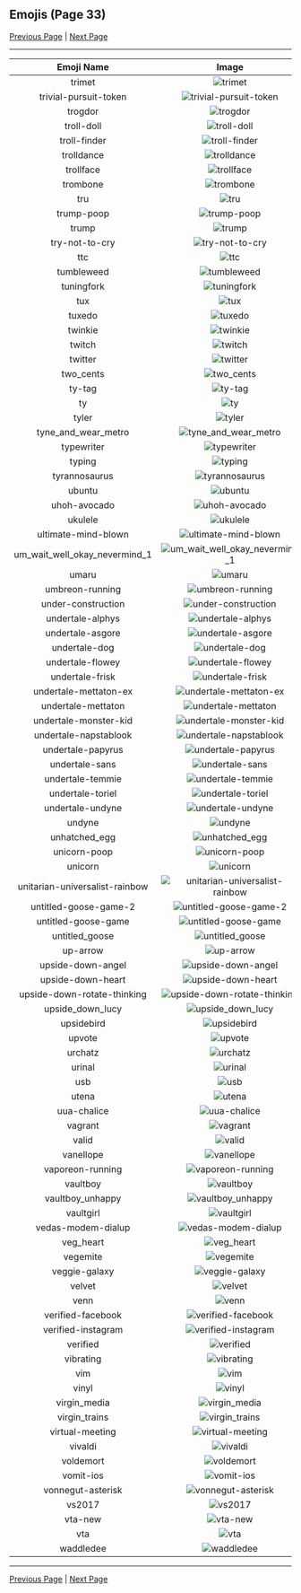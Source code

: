 
  ## Emojis (Page 33)

  [Previous Page](/docs/lgbtintech/page-t-0032.md)
   | [Next Page](/docs/lgbtintech/page-w-0034.md)

  <hr />

  |Emoji Name|Image|
  | :-: | :-: |
  |trimet| ![trimet](/emojis/lgbtintech/trimet.png)|
  |trivial-pursuit-token| ![trivial-pursuit-token](/emojis/lgbtintech/trivial-pursuit-token.png)|
  |trogdor| ![trogdor](/emojis/lgbtintech/trogdor.gif)|
  |troll-doll| ![troll-doll](/emojis/lgbtintech/troll-doll.png)|
  |troll-finder| ![troll-finder](/emojis/lgbtintech/troll-finder.png)|
  |trolldance| ![trolldance](/emojis/lgbtintech/trolldance.gif)|
  |trollface| ![trollface](/emojis/lgbtintech/trollface.png)|
  |trombone| ![trombone](/emojis/lgbtintech/trombone.png)|
  |tru| ![tru](/emojis/lgbtintech/tru.png)|
  |trump-poop| ![trump-poop](/emojis/lgbtintech/trump-poop.png)|
  |trump| ![trump](/emojis/lgbtintech/trump.png)|
  |try-not-to-cry| ![try-not-to-cry](/emojis/lgbtintech/try-not-to-cry.gif)|
  |ttc| ![ttc](/emojis/lgbtintech/ttc.png)|
  |tumbleweed| ![tumbleweed](/emojis/lgbtintech/tumbleweed.gif)|
  |tuningfork| ![tuningfork](/emojis/lgbtintech/tuningfork.png)|
  |tux| ![tux](/emojis/lgbtintech/tux.png)|
  |tuxedo| ![tuxedo](/emojis/lgbtintech/tuxedo.jpg)|
  |twinkie| ![twinkie](/emojis/lgbtintech/twinkie.png)|
  |twitch| ![twitch](/emojis/lgbtintech/twitch.png)|
  |twitter| ![twitter](/emojis/lgbtintech/twitter.png)|
  |two_cents| ![two_cents](/emojis/lgbtintech/two_cents.jpg)|
  |ty-tag| ![ty-tag](/emojis/lgbtintech/ty-tag.png)|
  |ty| ![ty](/emojis/lgbtintech/ty.png)|
  |tyler| ![tyler](/emojis/lgbtintech/tyler.png)|
  |tyne_and_wear_metro| ![tyne_and_wear_metro](/emojis/lgbtintech/tyne_and_wear_metro.png)|
  |typewriter| ![typewriter](/emojis/lgbtintech/typewriter.gif)|
  |typing| ![typing](/emojis/lgbtintech/typing.gif)|
  |tyrannosaurus| ![tyrannosaurus](/emojis/lgbtintech/tyrannosaurus.png)|
  |ubuntu| ![ubuntu](/emojis/lgbtintech/ubuntu.png)|
  |uhoh-avocado| ![uhoh-avocado](/emojis/lgbtintech/uhoh-avocado.png)|
  |ukulele| ![ukulele](/emojis/lgbtintech/ukulele.jpg)|
  |ultimate-mind-blown| ![ultimate-mind-blown](/emojis/lgbtintech/ultimate-mind-blown.png)|
  |um_wait_well_okay_nevermind_1| ![um_wait_well_okay_nevermind_1](/emojis/lgbtintech/um_wait_well_okay_nevermind_1.png)|
  |umaru| ![umaru](/emojis/lgbtintech/umaru.jpg)|
  |umbreon-running| ![umbreon-running](/emojis/lgbtintech/umbreon-running.gif)|
  |under-construction| ![under-construction](/emojis/lgbtintech/under-construction.gif)|
  |undertale-alphys| ![undertale-alphys](/emojis/lgbtintech/undertale-alphys.png)|
  |undertale-asgore| ![undertale-asgore](/emojis/lgbtintech/undertale-asgore.png)|
  |undertale-dog| ![undertale-dog](/emojis/lgbtintech/undertale-dog.gif)|
  |undertale-flowey| ![undertale-flowey](/emojis/lgbtintech/undertale-flowey.png)|
  |undertale-frisk| ![undertale-frisk](/emojis/lgbtintech/undertale-frisk.png)|
  |undertale-mettaton-ex| ![undertale-mettaton-ex](/emojis/lgbtintech/undertale-mettaton-ex.png)|
  |undertale-mettaton| ![undertale-mettaton](/emojis/lgbtintech/undertale-mettaton.gif)|
  |undertale-monster-kid| ![undertale-monster-kid](/emojis/lgbtintech/undertale-monster-kid.png)|
  |undertale-napstablook| ![undertale-napstablook](/emojis/lgbtintech/undertale-napstablook.png)|
  |undertale-papyrus| ![undertale-papyrus](/emojis/lgbtintech/undertale-papyrus.png)|
  |undertale-sans| ![undertale-sans](/emojis/lgbtintech/undertale-sans.png)|
  |undertale-temmie| ![undertale-temmie](/emojis/lgbtintech/undertale-temmie.png)|
  |undertale-toriel| ![undertale-toriel](/emojis/lgbtintech/undertale-toriel.png)|
  |undertale-undyne| ![undertale-undyne](/emojis/lgbtintech/undertale-undyne.png)|
  |undyne| ![undyne](/emojis/lgbtintech/undyne.gif)|
  |unhatched_egg| ![unhatched_egg](/emojis/lgbtintech/unhatched_egg.jpg)|
  |unicorn-poop| ![unicorn-poop](/emojis/lgbtintech/unicorn-poop.jpg)|
  |unicorn| ![unicorn](/emojis/lgbtintech/unicorn.png)|
  |unitarian-universalist-rainbow| ![unitarian-universalist-rainbow](/emojis/lgbtintech/unitarian-universalist-rainbow.png)|
  |untitled-goose-game-2| ![untitled-goose-game-2](/emojis/lgbtintech/untitled-goose-game-2.png)|
  |untitled-goose-game| ![untitled-goose-game](/emojis/lgbtintech/untitled-goose-game.png)|
  |untitled_goose| ![untitled_goose](/emojis/lgbtintech/untitled_goose.png)|
  |up-arrow| ![up-arrow](/emojis/lgbtintech/up-arrow.png)|
  |upside-down-angel| ![upside-down-angel](/emojis/lgbtintech/upside-down-angel.png)|
  |upside-down-heart| ![upside-down-heart](/emojis/lgbtintech/upside-down-heart.png)|
  |upside-down-rotate-thinking| ![upside-down-rotate-thinking](/emojis/lgbtintech/upside-down-rotate-thinking.gif)|
  |upside_down_lucy| ![upside_down_lucy](/emojis/lgbtintech/upside_down_lucy.jpg)|
  |upsidebird| ![upsidebird](/emojis/lgbtintech/upsidebird.jpg)|
  |upvote| ![upvote](/emojis/lgbtintech/upvote.png)|
  |urchatz| ![urchatz](/emojis/lgbtintech/urchatz.jpg)|
  |urinal| ![urinal](/emojis/lgbtintech/urinal.png)|
  |usb| ![usb](/emojis/lgbtintech/usb.png)|
  |utena| ![utena](/emojis/lgbtintech/utena.png)|
  |uua-chalice| ![uua-chalice](/emojis/lgbtintech/uua-chalice.png)|
  |vagrant| ![vagrant](/emojis/lgbtintech/vagrant.png)|
  |valid| ![valid](/emojis/lgbtintech/valid.png)|
  |vanellope| ![vanellope](/emojis/lgbtintech/vanellope.png)|
  |vaporeon-running| ![vaporeon-running](/emojis/lgbtintech/vaporeon-running.gif)|
  |vaultboy| ![vaultboy](/emojis/lgbtintech/vaultboy.jpg)|
  |vaultboy_unhappy| ![vaultboy_unhappy](/emojis/lgbtintech/vaultboy_unhappy.jpg)|
  |vaultgirl| ![vaultgirl](/emojis/lgbtintech/vaultgirl.jpg)|
  |vedas-modem-dialup| ![vedas-modem-dialup](/emojis/lgbtintech/vedas-modem-dialup.png)|
  |veg_heart| ![veg_heart](/emojis/lgbtintech/veg_heart.png)|
  |vegemite| ![vegemite](/emojis/lgbtintech/vegemite.jpg)|
  |veggie-galaxy| ![veggie-galaxy](/emojis/lgbtintech/veggie-galaxy.png)|
  |velvet| ![velvet](/emojis/lgbtintech/velvet.jpg)|
  |venn| ![venn](/emojis/lgbtintech/venn.png)|
  |verified-facebook| ![verified-facebook](/emojis/lgbtintech/verified-facebook.png)|
  |verified-instagram| ![verified-instagram](/emojis/lgbtintech/verified-instagram.png)|
  |verified| ![verified](/emojis/lgbtintech/verified.png)|
  |vibrating| ![vibrating](/emojis/lgbtintech/vibrating.gif)|
  |vim| ![vim](/emojis/lgbtintech/vim.png)|
  |vinyl| ![vinyl](/emojis/lgbtintech/vinyl.png)|
  |virgin_media| ![virgin_media](/emojis/lgbtintech/virgin_media.png)|
  |virgin_trains| ![virgin_trains](/emojis/lgbtintech/virgin_trains.png)|
  |virtual-meeting| ![virtual-meeting](/emojis/lgbtintech/virtual-meeting.png)|
  |vivaldi| ![vivaldi](/emojis/lgbtintech/vivaldi.jpg)|
  |voldemort| ![voldemort](/emojis/lgbtintech/voldemort.jpg)|
  |vomit-ios| ![vomit-ios](/emojis/lgbtintech/vomit-ios.png)|
  |vonnegut-asterisk| ![vonnegut-asterisk](/emojis/lgbtintech/vonnegut-asterisk.gif)|
  |vs2017| ![vs2017](/emojis/lgbtintech/vs2017.png)|
  |vta-new| ![vta-new](/emojis/lgbtintech/vta-new.png)|
  |vta| ![vta](/emojis/lgbtintech/vta.png)|
  |waddledee| ![waddledee](/emojis/lgbtintech/waddledee.gif)|

  <hr/>
  
  [Previous Page](/docs/lgbtintech/page-t-0032.md)
   | [Next Page](/docs/lgbtintech/page-w-0034.md)